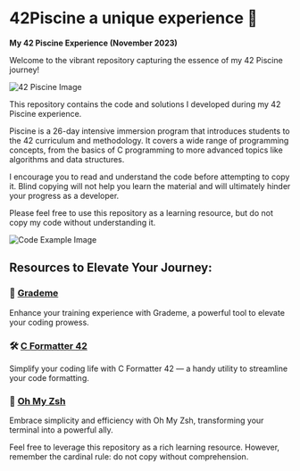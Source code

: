 # 42Piscine a unique experience 🌟

**My 42 Piscine Experience (November 2023)**

Welcome to the vibrant repository capturing the essence of my 42 Piscine journey!

![42 Piscine Image](https://github.com/NiceGuyMe/42Piscine/blob/main/42_Logo.png)

This repository contains the code and solutions I developed during my 42 Piscine experience.

Piscine is a 26-day intensive immersion program that introduces students to the 42 curriculum and methodology. It covers a wide range of programming concepts, from the basics of C programming to more advanced topics like algorithms and data structures.

I encourage you to read and understand the code before attempting to copy it. Blind copying will not help you learn the material and will ultimately hinder your progress as a developer.

Please feel free to use this repository as a learning resource, but do not copy my code without understanding it.

![Code Example Image](insert_code_example_image_link_here)

## Resources to Elevate Your Journey:

### 🚀 [Grademe](https://grademe.fr/)
Enhance your training experience with Grademe, a powerful tool to elevate your coding prowess.

### 🛠️ [C Formatter 42](https://github.com/dawnbeen/c_formatter_42)
Simplify your coding life with C Formatter 42 — a handy utility to streamline your code formatting.

### 🌈 [Oh My Zsh](https://ohmyz.sh/)
Embrace simplicity and efficiency with Oh My Zsh, transforming your terminal into a powerful ally.

Feel free to leverage this repository as a rich learning resource. However, remember the cardinal rule: do not copy without comprehension.
